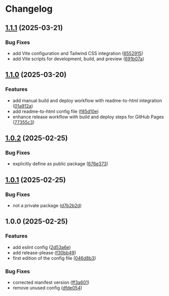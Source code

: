 # Changelog

## [1.1.1](https://github.com/rvanbaalen/eslint-config/compare/eslint-config-v1.1.0...eslint-config-v1.1.1) (2025-03-21)


### Bug Fixes

* add Vite configuration and Tailwind CSS integration ([6552915](https://github.com/rvanbaalen/eslint-config/commit/6552915bd59758c0a2f242d050792cfa1dc88ecb))
* add Vite scripts for development, build, and preview ([691b07a](https://github.com/rvanbaalen/eslint-config/commit/691b07aad4759d6dbf2dc1eac28b8a21cfae609c))

## [1.1.0](https://github.com/rvanbaalen/eslint-config/compare/eslint-config-v1.0.2...eslint-config-v1.1.0) (2025-03-20)


### Features

* add manual build and deploy workflow with readme-to-html integration ([01a912a](https://github.com/rvanbaalen/eslint-config/commit/01a912ad49f1ce6b74752dab7ab81eb16e6c19bf))
* add readme-to-html config file ([f85d10e](https://github.com/rvanbaalen/eslint-config/commit/f85d10ecef1c45d90a50c3cbcdb304c5302b6392))
* enhance release workflow with build and deploy steps for GitHub Pages ([77355c3](https://github.com/rvanbaalen/eslint-config/commit/77355c39012cca4a328b1987df72df51d1a4a1c8))

## [1.0.2](https://github.com/rvanbaalen/eslint-config/compare/eslint-config-v1.0.1...eslint-config-v1.0.2) (2025-02-25)


### Bug Fixes

* explicitly define as public package ([676e373](https://github.com/rvanbaalen/eslint-config/commit/676e373bd7c9fd56317fc18bbe356bde623b36cf))

## [1.0.1](https://github.com/rvanbaalen/eslint-config/compare/eslint-config-v1.0.0...eslint-config-v1.0.1) (2025-02-25)


### Bug Fixes

* not a private package ([d7b2b2d](https://github.com/rvanbaalen/eslint-config/commit/d7b2b2d84fbfb059c705190f1511e454594ab2df))

## 1.0.0 (2025-02-25)


### Features

* add eslint config ([2d53a6e](https://github.com/rvanbaalen/eslint-config/commit/2d53a6e1705794d23033ae1a51cb6012f2e116e3))
* add release-please ([f30bb49](https://github.com/rvanbaalen/eslint-config/commit/f30bb49c74362d241d79b9ef563d89460a21b02f))
* first edition of the config file ([046d8b3](https://github.com/rvanbaalen/eslint-config/commit/046d8b3d18666d0f6afb779262002aa1e2b3aa41))


### Bug Fixes

* corrected manifest version ([ff3a601](https://github.com/rvanbaalen/eslint-config/commit/ff3a601d3ab4da3e4fe67c0eb62a1d746d2b8c71))
* remove unused config ([dfde054](https://github.com/rvanbaalen/eslint-config/commit/dfde054d06999ecf22dfc354523820a6923f501a))
